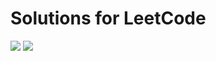 # Solutions for LeetCode
![](https://img.shields.io/badge/language-Python-blue)
![](https://img.shields.io/badge/%3E-leetcode-yellow)
 
